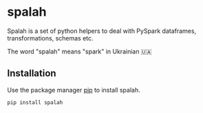 # spalah

Spalah is a set of python helpers to deal with PySpark dataframes, transformations, schemas etc.

The word "spalah" means "spark" in Ukrainian 🇺🇦 

## Installation

Use the package manager [pip](https://pip.pypa.io/en/stable/) to install spalah.

```bash
pip install spalah
```